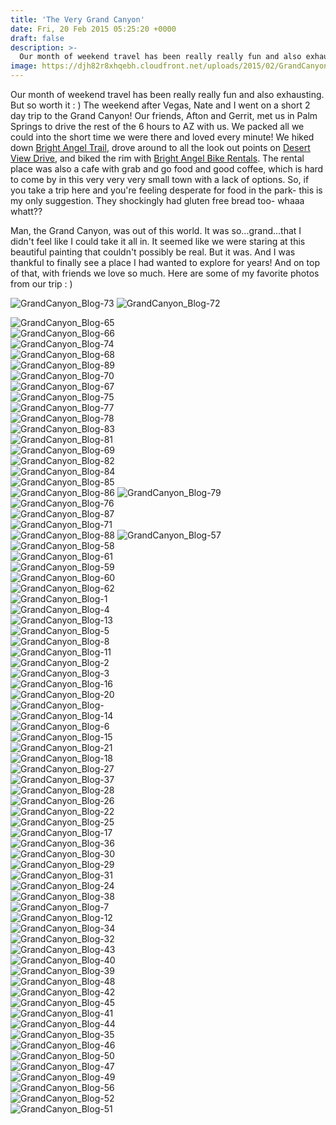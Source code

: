 ```yaml
---
title: 'The Very Grand Canyon'
date: Fri, 20 Feb 2015 05:25:20 +0000
draft: false
description: >-
  Our month of weekend travel has been really really fun and also exhausting. But so worth it : ) The weekend after Vegas, Nate and I went on a short 2 day trip to the Grand Canyon!
image: https://djh82r8xhqebh.cloudfront.net/uploads/2015/02/GrandCanyon_Blog-73.jpg
---
```


Our month of weekend travel has been really really fun and also exhausting. But so worth it : ) The weekend after Vegas, Nate and I went on a short 2 day trip to the Grand Canyon! Our friends, Afton and Gerrit, met us in Palm Springs to drive the rest of the 6 hours to AZ with us. We packed all we could into the short time we were there and loved every minute! We hiked down [Bright Angel Trail](http://en.wikipedia.org/wiki/Bright_Angel_Trail), drove around to all the look out points on [Desert View Drive](http://www.nps.gov/grca/planyourvisit/desert-view-drive.htm), and biked the rim with [Bright Angel Bike Rentals](http://bikegrandcanyon.com/). The rental place was also a cafe with grab and go food and good coffee, which is hard to come by in this very very very small town with a lack of options. So, if you take a trip here and you're feeling desperate for food in the park- this is my only suggestion. They shockingly had gluten free bread too- whaaa whatt??

Man, the Grand Canyon, was out of this world. It was so...grand...that I didn't feel like I could take it all in. It seemed like we were staring at this beautiful painting that couldn't possibly be real. But it was. And I was thankful to finally see a place I had wanted to explore for years! And on top of that, with friends we love so much. Here are some of my favorite photos from our trip : )

![GrandCanyon_Blog-73](https://djh82r8xhqebh.cloudfront.net/uploads/2015/02/GrandCanyon_Blog-73.jpg) ![GrandCanyon_Blog-72](https://djh82r8xhqebh.cloudfront.net/uploads/2015/02/GrandCanyon_Blog-72.jpg) <div class="flex-ns mhn2-ns mb3"> <div class="ph2-ns w-50-ns">![GrandCanyon_Blog-65](https://djh82r8xhqebh.cloudfront.net/uploads/2015/02/GrandCanyon_Blog-65.jpg)</div> <div class="ph2-ns w-50-ns">![GrandCanyon_Blog-66](https://djh82r8xhqebh.cloudfront.net/uploads/2015/02/GrandCanyon_Blog-66.jpg)</div> </div> ![GrandCanyon_Blog-74](https://djh82r8xhqebh.cloudfront.net/uploads/2015/02/GrandCanyon_Blog-74.jpg) <div class="flex-ns mhn2-ns mb3"> <div class="ph2-ns w-50-ns">![GrandCanyon_Blog-68](https://djh82r8xhqebh.cloudfront.net/uploads/2015/02/GrandCanyon_Blog-68.jpg)</div> <div class="ph2-ns w-50-ns">![GrandCanyon_Blog-89](https://djh82r8xhqebh.cloudfront.net/uploads/2015/02/GrandCanyon_Blog-89.jpg)</div> </div> <div class="flex-ns mhn2-ns mb3"> <div class="ph2-ns w-50-ns">![GrandCanyon_Blog-70](https://djh82r8xhqebh.cloudfront.net/uploads/2015/02/GrandCanyon_Blog-70.jpg)</div> <div class="ph2-ns w-50-ns">![GrandCanyon_Blog-67](https://djh82r8xhqebh.cloudfront.net/uploads/2015/02/GrandCanyon_Blog-67.jpg)</div> </div> ![GrandCanyon_Blog-75](https://djh82r8xhqebh.cloudfront.net/uploads/2015/02/GrandCanyon_Blog-75.jpg) <div class="flex-ns mhn2-ns mb3"> <div class="ph2-ns w-50-ns">![GrandCanyon_Blog-77](https://djh82r8xhqebh.cloudfront.net/uploads/2015/02/GrandCanyon_Blog-77.jpg)</div> <div class="ph2-ns w-50-ns">![GrandCanyon_Blog-78](https://djh82r8xhqebh.cloudfront.net/uploads/2015/02/GrandCanyon_Blog-78.jpg)</div> </div> ![GrandCanyon_Blog-83](https://djh82r8xhqebh.cloudfront.net/uploads/2015/02/GrandCanyon_Blog-83.jpg) <div class="flex-ns mhn2-ns mb3"> <div class="ph2-ns w-50-ns">![GrandCanyon_Blog-81](https://djh82r8xhqebh.cloudfront.net/uploads/2015/02/GrandCanyon_Blog-81.jpg)</div> <div class="ph2-ns w-50-ns">![GrandCanyon_Blog-69](https://djh82r8xhqebh.cloudfront.net/uploads/2015/02/GrandCanyon_Blog-69.jpg)</div> </div> ![GrandCanyon_Blog-82](https://djh82r8xhqebh.cloudfront.net/uploads/2015/02/GrandCanyon_Blog-82.jpg) <div class="flex-ns mhn2-ns mb3"> <div class="ph2-ns w-50-ns">![GrandCanyon_Blog-84](https://djh82r8xhqebh.cloudfront.net/uploads/2015/02/GrandCanyon_Blog-84.jpg)</div> <div class="ph2-ns w-50-ns">![GrandCanyon_Blog-85](https://djh82r8xhqebh.cloudfront.net/uploads/2015/02/GrandCanyon_Blog-85.jpg)</div> </div> ![GrandCanyon_Blog-86](https://djh82r8xhqebh.cloudfront.net/uploads/2015/02/GrandCanyon_Blog-86.jpg) ![GrandCanyon_Blog-79](https://djh82r8xhqebh.cloudfront.net/uploads/2015/02/GrandCanyon_Blog-79.jpg) ![GrandCanyon_Blog-76](https://djh82r8xhqebh.cloudfront.net/uploads/2015/02/GrandCanyon_Blog-76.jpg) <div class="flex-ns mhn2-ns mb3"> <div class="ph2-ns w-50-ns">![GrandCanyon_Blog-87](https://djh82r8xhqebh.cloudfront.net/uploads/2015/02/GrandCanyon_Blog-87.jpg)</div> <div class="ph2-ns w-50-ns">![GrandCanyon_Blog-71](https://djh82r8xhqebh.cloudfront.net/uploads/2015/02/GrandCanyon_Blog-71.jpg)</div> </div> ![GrandCanyon_Blog-88](https://djh82r8xhqebh.cloudfront.net/uploads/2015/02/GrandCanyon_Blog-88.jpg) ![GrandCanyon_Blog-57](https://djh82r8xhqebh.cloudfront.net/uploads/2015/02/GrandCanyon_Blog-57.jpg) <div class="flex-ns mhn2-ns mb3"> <div class="ph2-ns w-50-ns">![GrandCanyon_Blog-58](https://djh82r8xhqebh.cloudfront.net/uploads/2015/02/GrandCanyon_Blog-58.jpg)</div> <div class="ph2-ns w-50-ns">![GrandCanyon_Blog-61](https://djh82r8xhqebh.cloudfront.net/uploads/2015/02/GrandCanyon_Blog-61.jpg)</div> </div> <div class="flex-ns mhn2-ns mb3"> <div class="ph2-ns w-50-ns">![GrandCanyon_Blog-59](https://djh82r8xhqebh.cloudfront.net/uploads/2015/02/GrandCanyon_Blog-59.jpg)</div> <div class="ph2-ns w-50-ns">![GrandCanyon_Blog-60](https://djh82r8xhqebh.cloudfront.net/uploads/2015/02/GrandCanyon_Blog-60.jpg)</div> </div> ![GrandCanyon_Blog-62](https://djh82r8xhqebh.cloudfront.net/uploads/2015/02/GrandCanyon_Blog-62.jpg) <div class="flex-ns mhn2-ns mb3"> <div class="ph2-ns w-50-ns">![GrandCanyon_Blog-1](https://djh82r8xhqebh.cloudfront.net/uploads/2015/02/GrandCanyon_Blog-1.jpg)</div> <div class="ph2-ns w-50-ns">![GrandCanyon_Blog-4](https://djh82r8xhqebh.cloudfront.net/uploads/2015/02/GrandCanyon_Blog-4.jpg)</div> </div> ![GrandCanyon_Blog-13](https://djh82r8xhqebh.cloudfront.net/uploads/2015/02/GrandCanyon_Blog-13.jpg) <div class="flex-ns mhn2-ns mb3"> <div class="ph2-ns w-50-ns">![GrandCanyon_Blog-5](https://djh82r8xhqebh.cloudfront.net/uploads/2015/02/GrandCanyon_Blog-5.jpg)</div> <div class="ph2-ns w-50-ns">![GrandCanyon_Blog-8](https://djh82r8xhqebh.cloudfront.net/uploads/2015/02/GrandCanyon_Blog-8.jpg)</div> </div> ![GrandCanyon_Blog-11](https://djh82r8xhqebh.cloudfront.net/uploads/2015/02/GrandCanyon_Blog-11.jpg) <div class="flex-ns mhn2-ns mb3"> <div class="ph2-ns w-50-ns">![GrandCanyon_Blog-2](https://djh82r8xhqebh.cloudfront.net/uploads/2015/02/GrandCanyon_Blog-2.jpg)</div> <div class="ph2-ns w-50-ns">![GrandCanyon_Blog-3](https://djh82r8xhqebh.cloudfront.net/uploads/2015/02/GrandCanyon_Blog-3.jpg)</div> </div> ![GrandCanyon_Blog-16](https://djh82r8xhqebh.cloudfront.net/uploads/2015/02/GrandCanyon_Blog-16.jpg) <div class="flex-ns mhn2-ns mb3"> <div class="ph2-ns w-50-ns">![GrandCanyon_Blog-20](https://djh82r8xhqebh.cloudfront.net/uploads/2015/02/GrandCanyon_Blog-20.jpg)</div> <div class="ph2-ns w-50-ns">![GrandCanyon_Blog-](https://djh82r8xhqebh.cloudfront.net/uploads/2015/02/GrandCanyon_Blog-9.jpg)</div> </div> ![GrandCanyon_Blog-14](https://djh82r8xhqebh.cloudfront.net/uploads/2015/02/GrandCanyon_Blog-14.jpg) <div class="flex-ns mhn2-ns mb3"> <div class="ph2-ns w-50-ns">![GrandCanyon_Blog-6](https://djh82r8xhqebh.cloudfront.net/uploads/2015/02/GrandCanyon_Blog-6.jpg)</div> <div class="ph2-ns w-50-ns">![GrandCanyon_Blog-15](https://djh82r8xhqebh.cloudfront.net/uploads/2015/02/GrandCanyon_Blog-15.jpg)</div> </div> ![GrandCanyon_Blog-21](https://djh82r8xhqebh.cloudfront.net/uploads/2015/02/GrandCanyon_Blog-21.jpg) <div class="flex-ns mhn2-ns mb3"> <div class="ph2-ns w-50-ns">![GrandCanyon_Blog-18](https://djh82r8xhqebh.cloudfront.net/uploads/2015/02/GrandCanyon_Blog-18.jpg)</div> <div class="ph2-ns w-50-ns">![GrandCanyon_Blog-27](https://djh82r8xhqebh.cloudfront.net/uploads/2015/02/GrandCanyon_Blog-27.jpg)</div> </div> ![GrandCanyon_Blog-37](https://djh82r8xhqebh.cloudfront.net/uploads/2015/02/GrandCanyon_Blog-37.jpg) <div class="flex-ns mhn2-ns mb3"> <div class="ph2-ns w-50-ns">![GrandCanyon_Blog-28](https://djh82r8xhqebh.cloudfront.net/uploads/2015/02/GrandCanyon_Blog-28.jpg)</div> <div class="ph2-ns w-50-ns">![GrandCanyon_Blog-26](https://djh82r8xhqebh.cloudfront.net/uploads/2015/02/GrandCanyon_Blog-26.jpg)</div> </div> ![GrandCanyon_Blog-22](https://djh82r8xhqebh.cloudfront.net/uploads/2015/02/GrandCanyon_Blog-22.jpg) <div class="flex-ns mhn2-ns mb3"> <div class="ph2-ns w-50-ns">![GrandCanyon_Blog-25](https://djh82r8xhqebh.cloudfront.net/uploads/2015/02/GrandCanyon_Blog-25.jpg)</div> <div class="ph2-ns w-50-ns">![GrandCanyon_Blog-17](https://djh82r8xhqebh.cloudfront.net/uploads/2015/02/GrandCanyon_Blog-17.jpg)</div> </div> ![GrandCanyon_Blog-36](https://djh82r8xhqebh.cloudfront.net/uploads/2015/02/GrandCanyon_Blog-36.jpg) <div class="flex-ns mhn2-ns mb3"> <div class="ph2-ns w-50-ns">![GrandCanyon_Blog-30](https://djh82r8xhqebh.cloudfront.net/uploads/2015/02/GrandCanyon_Blog-30.jpg)</div> <div class="ph2-ns w-50-ns">![GrandCanyon_Blog-29](https://djh82r8xhqebh.cloudfront.net/uploads/2015/02/GrandCanyon_Blog-29.jpg)</div> </div> <div class="flex-ns mhn2-ns mb3"> <div class="ph2-ns w-50-ns">![GrandCanyon_Blog-31](https://djh82r8xhqebh.cloudfront.net/uploads/2015/02/GrandCanyon_Blog-31.jpg)</div> <div class="ph2-ns w-50-ns">![GrandCanyon_Blog-24](https://djh82r8xhqebh.cloudfront.net/uploads/2015/02/GrandCanyon_Blog-24.jpg)</div> </div> ![GrandCanyon_Blog-38](https://djh82r8xhqebh.cloudfront.net/uploads/2015/02/GrandCanyon_Blog-38.jpg) <div class="flex-ns mhn2-ns mb3"> <div class="ph2-ns w-50-ns">![GrandCanyon_Blog-7](https://djh82r8xhqebh.cloudfront.net/uploads/2015/02/GrandCanyon_Blog-7.jpg)</div> <div class="ph2-ns w-50-ns">![GrandCanyon_Blog-12](https://djh82r8xhqebh.cloudfront.net/uploads/2015/02/GrandCanyon_Blog-12.jpg)</div> </div> <div class="flex-ns mhn2-ns mb3"> <div class="ph2-ns w-50-ns">![GrandCanyon_Blog-34](https://djh82r8xhqebh.cloudfront.net/uploads/2015/02/GrandCanyon_Blog-34.jpg)</div> <div class="ph2-ns w-50-ns">![GrandCanyon_Blog-32](https://djh82r8xhqebh.cloudfront.net/uploads/2015/02/GrandCanyon_Blog-32.jpg)</div> </div> ![GrandCanyon_Blog-43](https://djh82r8xhqebh.cloudfront.net/uploads/2015/02/GrandCanyon_Blog-43.jpg) <div class="flex-ns mhn2-ns mb3"> <div class="ph2-ns w-50-ns">![GrandCanyon_Blog-40](https://djh82r8xhqebh.cloudfront.net/uploads/2015/02/GrandCanyon_Blog-40.jpg)</div> <div class="ph2-ns w-50-ns">![GrandCanyon_Blog-39](https://djh82r8xhqebh.cloudfront.net/uploads/2015/02/GrandCanyon_Blog-39.jpg)</div> </div> ![GrandCanyon_Blog-48](https://djh82r8xhqebh.cloudfront.net/uploads/2015/02/GrandCanyon_Blog-48.jpg) <div class="flex-ns mhn2-ns mb3"> <div class="ph2-ns w-50-ns">![GrandCanyon_Blog-42](https://djh82r8xhqebh.cloudfront.net/uploads/2015/02/GrandCanyon_Blog-42.jpg)</div> <div class="ph2-ns w-50-ns">![GrandCanyon_Blog-45](https://djh82r8xhqebh.cloudfront.net/uploads/2015/02/GrandCanyon_Blog-45.jpg)</div> </div> ![GrandCanyon_Blog-41](https://djh82r8xhqebh.cloudfront.net/uploads/2015/02/GrandCanyon_Blog-41.jpg) <div class="flex-ns mhn2-ns mb3"> <div class="ph2-ns w-50-ns">![GrandCanyon_Blog-44](https://djh82r8xhqebh.cloudfront.net/uploads/2015/02/GrandCanyon_Blog-44.jpg)</div> <div class="ph2-ns w-50-ns">![GrandCanyon_Blog-35](https://djh82r8xhqebh.cloudfront.net/uploads/2015/02/GrandCanyon_Blog-35.jpg)</div> </div> ![GrandCanyon_Blog-46](https://djh82r8xhqebh.cloudfront.net/uploads/2015/02/GrandCanyon_Blog-46.jpg) <div class="flex-ns mhn2-ns mb3"> <div class="ph2-ns w-50-ns">![GrandCanyon_Blog-50](https://djh82r8xhqebh.cloudfront.net/uploads/2015/02/GrandCanyon_Blog-50.jpg)</div> <div class="ph2-ns w-50-ns">![GrandCanyon_Blog-47](https://djh82r8xhqebh.cloudfront.net/uploads/2015/02/GrandCanyon_Blog-47.jpg)</div> </div> ![GrandCanyon_Blog-49](https://djh82r8xhqebh.cloudfront.net/uploads/2015/02/GrandCanyon_Blog-49.jpg) <div class="flex-ns mhn2-ns mb3"> <div class="ph2-ns w-50-ns">![GrandCanyon_Blog-56](https://djh82r8xhqebh.cloudfront.net/uploads/2015/02/GrandCanyon_Blog-56.jpg)</div> <div class="ph2-ns w-50-ns">![GrandCanyon_Blog-52](https://djh82r8xhqebh.cloudfront.net/uploads/2015/02/GrandCanyon_Blog-52.jpg)</div> </div> ![GrandCanyon_Blog-51](https://djh82r8xhqebh.cloudfront.net/uploads/2015/02/GrandCanyon_Blog-51.jpg)